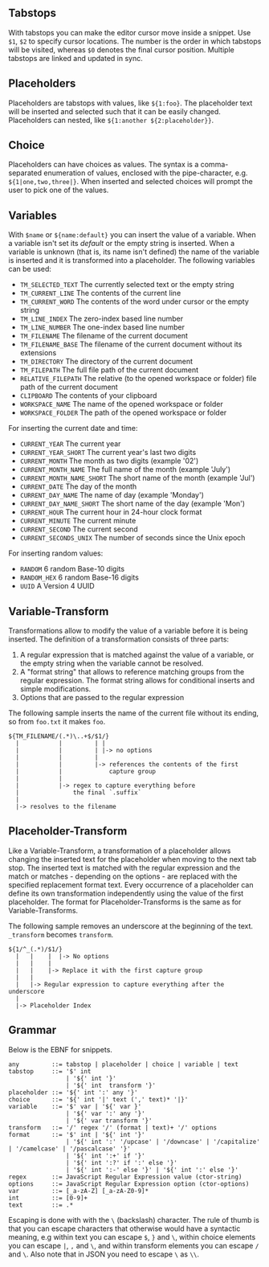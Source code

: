 ## Tabstops

With tabstops you can make the editor cursor move inside a snippet. Use `$1`, `$2` to specify cursor locations. The number is the order in which tabstops will be visited, whereas `$0` denotes the final cursor position. Multiple tabstops are linked and updated in sync.

## Placeholders

Placeholders are tabstops with values, like `${1:foo}`. The placeholder text will be inserted and selected such that it can be easily changed. Placeholders can nested, like `${1:another ${2:placeholder}}`.

## Choice

Placeholders can have choices as values. The syntax is a comma-separated enumeration of values, enclosed with the pipe-character, e.g. `${1|one,two,three|}`. When inserted and selected choices will prompt the user to pick one of the values.

## Variables

With `$name` or `${name:default}` you can insert the value of a variable. When a variable isn't set its _default_ or the empty string is inserted. When a variable is unknown (that is, its name isn't defined) the name of the variable is inserted and it is transformed into a placeholder. The following variables can be used:

- `TM_SELECTED_TEXT` The currently selected text or the empty string
- `TM_CURRENT_LINE` The contents of the current line
- `TM_CURRENT_WORD` The contents of the word under cursor or the empty string
- `TM_LINE_INDEX` The zero-index based line number
- `TM_LINE_NUMBER` The one-index based line number
- `TM_FILENAME` The filename of the current document
- `TM_FILENAME_BASE` The filename of the current document without its extensions
- `TM_DIRECTORY` The directory of the current document
- `TM_FILEPATH` The full file path of the current document
- `RELATIVE_FILEPATH` The relative (to the opened workspace or folder) file path of the current document
- `CLIPBOARD` The contents of your clipboard
- `WORKSPACE_NAME` The name of the opened workspace or folder
- `WORKSPACE_FOLDER` The path of the opened workspace or folder

For inserting the current date and time:

- `CURRENT_YEAR` The current year
- `CURRENT_YEAR_SHORT` The current year's last two digits
- `CURRENT_MONTH` The month as two digits (example '02')
- `CURRENT_MONTH_NAME` The full name of the month (example 'July')
- `CURRENT_MONTH_NAME_SHORT` The short name of the month (example 'Jul')
- `CURRENT_DATE` The day of the month
- `CURRENT_DAY_NAME` The name of day (example 'Monday')
- `CURRENT_DAY_NAME_SHORT` The short name of the day (example 'Mon')
- `CURRENT_HOUR` The current hour in 24-hour clock format
- `CURRENT_MINUTE` The current minute
- `CURRENT_SECOND` The current second
- `CURRENT_SECONDS_UNIX` The number of seconds since the Unix epoch

For inserting random values:

- `RANDOM` 6 random Base-10 digits
- `RANDOM_HEX` 6 random Base-16 digits
- `UUID` A Version 4 UUID

## Variable-Transform

Transformations allow to modify the value of a variable before it is being inserted. The definition of a transformation consists of three parts:

1. A regular expression that is matched against the value of a variable, or the empty string when the variable cannot be resolved.
2. A "format string" that allows to reference matching groups from the regular expression. The format string allows for conditional inserts and simple modifications.
3. Options that are passed to the regular expression

The following sample inserts the name of the current file without its ending, so from `foo.txt` it makes `foo`.

```
${TM_FILENAME/(.*)\..+$/$1/}
  |           |         | |
  |           |         | |-> no options
  |           |         |
  |           |         |-> references the contents of the first
  |           |             capture group
  |           |
  |           |-> regex to capture everything before
  |               the final `.suffix`
  |
  |-> resolves to the filename
```

## Placeholder-Transform

Like a Variable-Transform, a transformation of a placeholder allows changing the inserted text for the placeholder when moving to the next tab stop.
The inserted text is matched with the regular expression and the match or matches - depending on the options - are replaced with the specified replacement format text.
Every occurrence of a placeholder can define its own transformation independently using the value of the first placeholder.
The format for Placeholder-Transforms is the same as for Variable-Transforms.

The following sample removes an underscore at the beginning of the text. `_transform` becomes `transform`.

```
${1/^_(.*)/$1/}
  |   |    |  |-> No options
  |   |    |
  |   |    |-> Replace it with the first capture group
  |   |
  |   |-> Regular expression to capture everything after the underscore
  |
  |-> Placeholder Index
```

## Grammar

Below is the EBNF for snippets.

```
any         ::= tabstop | placeholder | choice | variable | text
tabstop     ::= '$' int
                | '${' int '}'
                | '${' int  transform '}'
placeholder ::= '${' int ':' any '}'
choice      ::= '${' int '|' text (',' text)* '|}'
variable    ::= '$' var | '${' var }'
                | '${' var ':' any '}'
                | '${' var transform '}'
transform   ::= '/' regex '/' (format | text)+ '/' options
format      ::= '$' int | '${' int '}'
                | '${' int ':' '/upcase' | '/downcase' | '/capitalize' | '/camelcase' | '/pascalcase' '}'
                | '${' int ':+' if '}'
                | '${' int ':?' if ':' else '}'
                | '${' int ':-' else '}' | '${' int ':' else '}'
regex       ::= JavaScript Regular Expression value (ctor-string)
options     ::= JavaScript Regular Expression option (ctor-options)
var         ::= [_a-zA-Z] [_a-zA-Z0-9]*
int         ::= [0-9]+
text        ::= .*
```

Escaping is done with with the `\` (backslash) character. The rule of thumb is that you can escape characters that otherwise would have a syntactic meaning, e.g within text you can escape `$`, `}` and `\`, within choice elements you can escape `|`, `,` and `\`, and within transform elements you can escape `/` and `\`. Also note that in JSON you need to escape `\` as `\\`.
